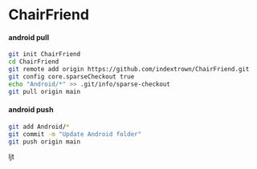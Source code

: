 # ChairFriend

<!-- git init
git remote add origin https://github.com/indextrown/ChairFriend.git
git config core.sparseCheckout true -->

#### android pull
```bash
git init ChairFriend
cd ChairFriend
git remote add origin https://github.com/indextrown/ChairFriend.git
git config core.sparseCheckout true
echo "Android/*" >> .git/info/sparse-checkout
git pull origin main
```


#### android push
```bash
git add Android/* 
git commit -m "Update Android folder"
git push origin main
```
ljt
